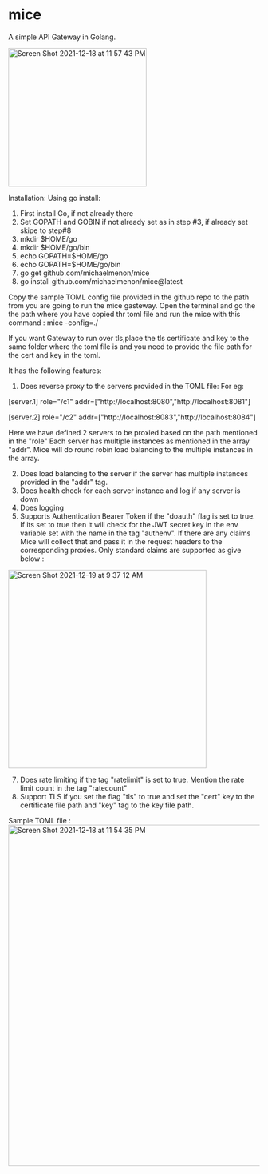 # mice
A simple API Gateway in Golang.



<img width="277" alt="Screen Shot 2021-12-18 at 11 57 43 PM" src="https://user-images.githubusercontent.com/5271064/146664415-d3de7881-848e-4bcc-84aa-e5810319062f.png">




Installation:
Using go install:
  1) First install Go, if not already there
  2) Set GOPATH and GOBIN if not already set as in step #3, if already set skipe to step#8
  3) mkdir $HOME/go
  4) mkdir $HOME/go/bin
  5) echo GOPATH=$HOME/go
  7) echo GOPATH=$HOME/go/bin
  8) go get github.com/michaelmenon/mice
  9) go install github.com/michaelmenon/mice@latest

Copy the sample TOML config file provided in the github repo to the path from you are going to run the mice gasteway. Open the terminal and go the the path where you have copied thr toml file and run the mice with this command : mice -config=./

If you want Gateway to run over tls,place the tls certificate and key to the same folder where the toml file is and you need to provide the file path for the cert and key in the toml.

It has the following features:

1) Does reverse proxy to the servers provided in the TOML file:
  For eg: 
  
  [server.1]
  role="/c1"
  addr=["http://localhost:8080","http://localhost:8081"]
  
  [server.2]
  role="/c2"
  addr=["http://localhost:8083","http://localhost:8084"]
  
  Here we have defined 2 servers to be proxied based on the path mentioned in the "role"
  Each server has multiple  instances as mentioned in the array "addr". Mice will do round robin load balancing to the multiple instances in the array.
  
2) Does load balancing to the server if the server has multiple instances provided in the "addr" tag.
3) Does health check for each server instance and log if any server is down
4) Does logging 
5) Supports Authentication Bearer Token if the "doauth" flag is set to true. If its set to true then it will check for the JWT secret key in the env variable set with the name in the tag "authenv". 
If there are any claims Mice will collect that and pass it in the request headers to the corresponding proxies.
Only standard claims are supported as give below :
<img width="397" alt="Screen Shot 2021-12-19 at 9 37 12 AM" src="https://user-images.githubusercontent.com/5271064/146678829-4df4e3cd-ed98-497d-b3f9-676d00ce5c38.png">

7) Does rate limiting if the tag "ratelimit" is set to true. Mention the rate limit count in the tag "ratecount"
8) Support TLS if you set the flag "tls" to true and set the "cert" key to the certificate file path and "key" tag to the key file path.


Sample TOML file : 
<img width="682" alt="Screen Shot 2021-12-18 at 11 54 35 PM" src="https://user-images.githubusercontent.com/5271064/146664378-2c70fd31-f552-4da0-a4e2-55b46caa588b.png">



